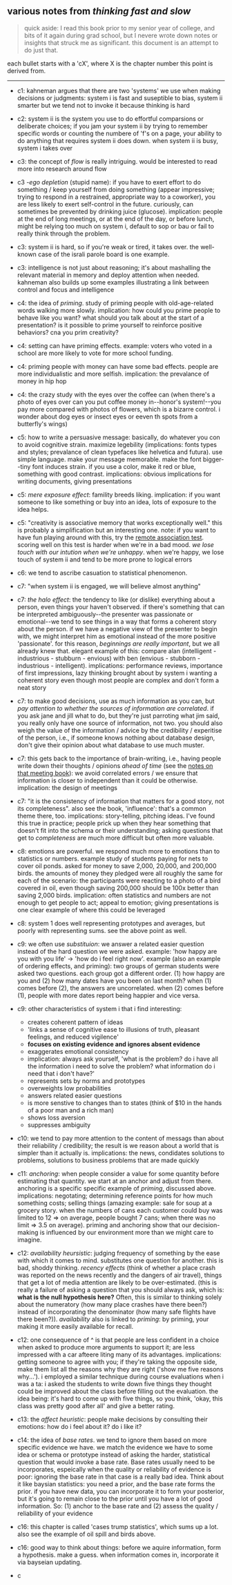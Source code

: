 ## various notes from _thinking fast and slow_

> quick aside: I read this book prior to my senior year of college, and bits of it again during grad school, but I nevere wrote down notes or insights that struck me as significant. this document is an attempt to do just that. 

each bullet starts with a 'cX', where X is the chapter number this point is derived from.

-----------

- c1: kahneman argues that there are two 'systems' we use when making decisions or judgments: system i is fast and suseptible to bias, system ii smarter but we tend not to invoke it because thinking is hard

- c2: system ii is the system you use to do effortful comparsions or deliberate choices; if you jam your system ii by trying to remember specific words or counting the numbere of 'f's on a page, your ability to do anything that requires system ii does down. when system ii is busy, system i takes over

- c3: the concept of _flow_ is really intriguing. would be interested to read more into research around flow

- c3 -_ego depletion_ (stupid name): if you have to exert effort to do something / keep yourself from doing something (appear impressive; trying to respond in a restrained, appropriate way to a coworker), you are less likely to exert self-control in the future. curiously, can sometimes be prevented by drinking juice (glucose). implication: people at the end of long meetings, or at the end of the day, or before lunch, might be relying too much on system i, default to sop or bau or fail to really think through the problem.

- c3: system ii is hard, so if you're weak or tired, it takes over. the well-known case of the israli parole board is one example.

- c3: intelligence is not just about reasoning; it's about mashalling the relevant material in memory and deploy attention when needed. kahneman also builds up some examples illustrating a link between control and focus and intelligence 

- c4: the idea of _priming_. study of priming people with old-age-related words walking more slowly. implication: how could you prime people to behave like you want? what should you talk about at the start of a presentation? is it possible to prime yourself to reinforce positive behaviors? cna you prim creativity? 

- c4: setting can have priming effects. example: voters who voted in a school are more likely to vote for more school funding. 

- c4: priming people with money can have some bad effects. people are more individualistic and more selfish. implication: the prevalance of money in hip hop

- c4: the crazy study with the eyes over the coffee can (when there's a photo of eyes over can you put coffee money in--honor's system!--you pay more compared with photos of flowers, which is a bizarre control. i wonder about dog eyes or insect eyes or eeven th spots from a butterfly's wings)

- c5: how to write a persuasive message: basically, do whatever you con to avoid cognitive strain. maximize legebility (implications: fonts types and styles; prevalance of clean typefaces like helvetica and futura). use simple language. make your message memorable. make the font bigger--tiny font induces strain. if you use a color, make it red or blue, something with good contrast. implications: obvious implications for writing documents, giving presentations

- c5: _mere exposure effect_: famility breeds liking. implication: if you want someone to like something or buy into an idea, lots of exposure to the idea helps.

- c5: "creativity is associative memory that works exceptionally well." this is probably a simplification but an interesting one. note: if you want to have fun playing around with this, try the [remote association test](https://www.remote-associates-test.com/). scoring well on this test is harder when we're in a bad mood. _we lose touch with our intution when we're unhappy_. when we're happy, we lose touch of system ii and tend to be more prone to logical errors

- c6: we tend to ascribe casuation to statistical phenomenon. 

- c7: "when system ii is engaged, we will believe almost anything"

- c7: _the halo effect_: the tendency to like (or dislike) everything about a person, even things your haven't observed. if there's something that can be interpreted ambiguously--the presenter was passionate or emotional--we tend to see things in a way that forms a coherent story about the person. if we have a negative view of the presenter to begin with, we might interpret him as emotional instead of the more positive 'passionate'. for this reason, _beginnings are really important_, but we all already knew that. elegant example of this: compare alan (intelligent - industrious - stubburn - envious) with ben (envious - stubborn - industrious - intelligent). implications: performance reviews, importance of first impressions, lazy thinking brought about by system i wanting a coherent story even though most people are complex and don't form a neat story

- c7: to make good decisions, use as much information as you can, but _pay attention to whether the sources of information are correlated_. if you ask jane and jill what to do, but they're just parroting what jim said, you really only have one source of information, not two. you should also weigh the value of the information / advice by the credibility / experitise of the person, i.e., if someone knows nothing about database design, don't give their opinion about what database to use much muster.

- c7: this gets back to the importance of brain-writing, i.e., having people write down their thoughts / opinions _ahead of time_ (see the [notes on that meeting book](https://github.com/lukereding/book_notes/blob/master/science_of_meetings.md)): we avoid correlated errors / we ensure that information is closer to independent than it could be otherwise. implication: the design of meetings

- c7: "it is the consistency of information that matters for a good story, not its completeness". also see the book, 'influence': that's a common theme there, too. implications: story-telling, pitching ideas. I've found this true in practice; people prick up when they hear something that doesn't fit into the schema or their understanding; asking questions that get to _completeness_ are much more difficult but often more valuable.

- c8: emotions are powerful. we respond much more to emotions than to statistics or numbers. example study of students paying for nets to cover oil ponds. asked for money to save 2,000, 20,000, and 200,000 birds. the amounts of money they pledged were all roughly the same for each of the scenario: the participants were reacting to a photo of a bird covered in oil, even though saving 200,000 should be 100x better than saving 2,000 birds. implication: often statistics and numbers are not enough to get people to act; appeal to emotion; giving presentations is one clear example of where this could be leveraged

- c8: system 1 does well representing prototypes and averages, but poorly with representing sums. see the above point as well.

- c9: we often use _substituion_: we answer a related easier question instead of the hard question we were asked. example: 'how happy are you with you life' -> 'how do i feel right now'. example (also an example of ordering effects, and priming): two groups of german students were asked two questions. each group got a different order. (1) how happy are you and (2) how many dates have you been on last month? when (1) comes before (2), the answers are uncorrelated. when (2) comes before (1), people with more dates report being happier and vice versa.

- c9: other characteristics of system i that i find interesting:
  - creates coherent pattern of ideas
  - 'links a sense of cognitive ease to illusions of truth, pleasant feelings, and reduced vigilence' 
  - __focuses on existing evidence and ignores absent evidence__
  - exaggerates emotional consistency
  - implication: always ask yourself, 'what is the problem? do i have all the information i need to solve the problem? what information do i need that i don't have?'
  - represents sets by norms and prototypes
  - overweights low probabilities
  - answers related easier questions
  - is more senstive to changes than to states (think of $10 in the hands of a poor man and a rich man)
  - shows loss aversion
  - suppresses ambiguity

- c10: we tend to pay more attention to the content of messags than about their reliability / credibility; the result is we reason about a world that is simpler than it actually is. implications: the news, condidates solutions to problems, solutions to business problems that are made quickly

- c11: _anchoring_: when people consider a value for some quantity before estimating that quantity. we start at an anchor and adjust from there. anchoring is a specific specific example of _priming_, discussed above. implications: negotating; determining reference points for how much something costs; selling things (amazing example: sale for soup at a grocery story. when the numbers of cans each customer could buy was limited to 12 => on average, people bought 7 cans; when there was no limit => 3.5 on average). priming and anchoring show that our decision-making is influenced by our environment more than we might care to imagine.

- c12: _availability heursistic_: judging frequency of something by the ease with which it comes to mind. substitutes one question for another. this is bad, shoddy thinking. _recency effects_ (think of whether a place crash was reported on the news recently and the dangers of air travel), things that get a lot of media attention are likely to be over-estimated. (this is really a failure of asking a question that you should always ask, which is: __what is the null hypothesis here?__ Often, this is similar to thinking solely about the numeratory (how many place crashes have there been?) instead of incorporating the denominator (how many safe flights have there been?)). _availability_ also is linked to _priming_: by priming, your making it more easily available for recall.

- c12: one consequence of ^ is that people are less confident in a choice when asked to produce more arguments to support it; are less impressed with a car afteere liting many of its advantages. implications: getting someone to agree with you; if they're taking the opposite side, make them list all the reasons why they are right ('show me five reasons why...'). i employed a similar technique during course evaluations when i was a ta: i asked the students to write down five things they thought could be improved about the class before filling out the evaluation. the idea being: it's hard to come up with five things, so you think, 'okay, this class was pretty good after all' and give a better rating.

- c13: the _affect heuristic_: people make decisions by consulting their emotions: how do i feel about it? do i like it?

- c14: the idea of _base rates_. we tend to ignore them based on more specific evidence we have. we match the evidence we have to some idea or schema or prototype instead of asking the harder, statistical question that would invoke a base rate. Base rates usually need to be incorporates, espeically when the quality or reliability of evidence is poor: ignoring the base rate in that case is a really bad idea. Think about it like baysian statistics: you need a prior, and the base rate forms the prior. if you have new data, you can incorporate it to form your posterior, but it's going to remain close to the prior until you have a lot of good information. So: (1) anchor to the base rate and (2) assess the quality / reliability of your evidence

- c16: this chapter is called 'cases trump statistics', which sums up a lot. also see the example of oil spill and birds above.

- c16: good way to think about things: before we aquire information, form a hypothesis. make a guess. when information comes in, incorporate it via bayseian updating. 

- c